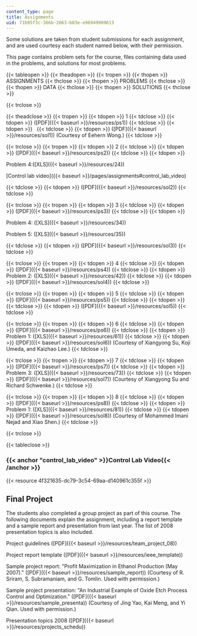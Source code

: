 ```yaml
---
content_type: page
title: Assignments
uid: 71b95f3c-366b-2063-b03e-e96949909613
---
```


Some solutions are taken from student submissions for each assignment, and are used courtesy each student named below, with their permission.

This page contains problem sets for the course, files containing data used in the problems, and solutions for most problems.

{{< tableopen >}}
{{< theadopen >}}
{{< tropen >}}
{{< thopen >}}
ASSIGNMENTS
{{< thclose >}}
{{< thopen >}}
PROBLEMS
{{< thclose >}}
{{< thopen >}}
DATA
{{< thclose >}}
{{< thopen >}}
SOLUTIONS
{{< thclose >}}

{{< trclose >}}

{{< theadclose >}}
{{< tropen >}}
{{< tdopen >}}
1
{{< tdclose >}}
{{< tdopen >}}
([PDF]({{< baseurl >}}/resources/ps1))
{{< tdclose >}}
{{< tdopen >}}
 
{{< tdclose >}}
{{< tdopen >}}
([PDF]({{< baseurl >}}/resources/sol1)) (Courtesy of Eehern Wong.)
{{< tdclose >}}

{{< trclose >}}
{{< tropen >}}
{{< tdopen >}}
2
{{< tdclose >}}
{{< tdopen >}}
([PDF]({{< baseurl >}}/resources/ps2))
{{< tdclose >}}
{{< tdopen >}}


Problem 4:([XLS]({{< baseurl >}}/resources/24))

[Control lab video]({{< baseurl >}}/pages/assignments#control_lab_video)


{{< tdclose >}}
{{< tdopen >}}
([PDF]({{< baseurl >}}/resources/sol2))
{{< tdclose >}}

{{< trclose >}}
{{< tropen >}}
{{< tdopen >}}
3
{{< tdclose >}}
{{< tdopen >}}
([PDF]({{< baseurl >}}/resources/ps3))
{{< tdclose >}}
{{< tdopen >}}


Problem 4: ([XLS]({{< baseurl >}}/resources/34))

Problem 5: ([XLS]({{< baseurl >}}/resources/35))


{{< tdclose >}}
{{< tdopen >}}
([PDF]({{< baseurl >}}/resources/sol3))
{{< tdclose >}}

{{< trclose >}}
{{< tropen >}}
{{< tdopen >}}
4
{{< tdclose >}}
{{< tdopen >}}
([PDF]({{< baseurl >}}/resources/ps4))
{{< tdclose >}}
{{< tdopen >}}
Problem 2: ([XLS]({{< baseurl >}}/resources/42))
{{< tdclose >}}
{{< tdopen >}}
([PDF]({{< baseurl >}}/resources/sol4))
{{< tdclose >}}

{{< trclose >}}
{{< tropen >}}
{{< tdopen >}}
5
{{< tdclose >}}
{{< tdopen >}}
([PDF]({{< baseurl >}}/resources/ps5))
{{< tdclose >}}
{{< tdopen >}}
 
{{< tdclose >}}
{{< tdopen >}}
([PDF]({{< baseurl >}}/resources/sol5))
{{< tdclose >}}

{{< trclose >}}
{{< tropen >}}
{{< tdopen >}}
6
{{< tdclose >}}
{{< tdopen >}}
([PDF]({{< baseurl >}}/resources/ps6))
{{< tdclose >}}
{{< tdopen >}}
Problem 1: ([XLS]({{< baseurl >}}/resources/61))
{{< tdclose >}}
{{< tdopen >}}
([PDF]({{< baseurl >}}/resources/sol6)) (Courtesy of Xiangyong Su, Koji Umeda, and Kaizhao Lee.)
{{< tdclose >}}

{{< trclose >}}
{{< tropen >}}
{{< tdopen >}}
7
{{< tdclose >}}
{{< tdopen >}}
([PDF]({{< baseurl >}}/resources/ps7))
{{< tdclose >}}
{{< tdopen >}}
Problem 3: ([XLS]({{< baseurl >}}/resources/73))
{{< tdclose >}}
{{< tdopen >}}
([PDF]({{< baseurl >}}/resources/sol7)) (Courtesy of Xiangyong Su and Richard Schwenke.)
{{< tdclose >}}

{{< trclose >}}
{{< tropen >}}
{{< tdopen >}}
8
{{< tdclose >}}
{{< tdopen >}}
([PDF]({{< baseurl >}}/resources/ps8))
{{< tdclose >}}
{{< tdopen >}}
Problem 1: ([XLS]({{< baseurl >}}/resources/81))
{{< tdclose >}}
{{< tdopen >}}
([PDF]({{< baseurl >}}/resources/sol8)) (Courtesy of Mohammed Imani Nejad and Xiao Shen.)
{{< tdclose >}}

{{< trclose >}}

{{< tableclose >}}

### {{< anchor "control_lab_video" >}}Control Lab Video{{< /anchor >}}

{{< resource 4f321635-dc79-3c54-69aa-d140961c355f >}}

Final Project
-------------

The students also completed a group project as part of this course. The following documents explain the assignment, including a report template and a sample report and presentation from last year. The list of 2008 presentation topics is also included.

Project guidelines ([PDF]({{< baseurl >}}/resources/team_project_08))

Project report template ([PDF]({{< baseurl >}}/resources/ieee_template))

Sample project report: "Profit Maximization in Ethanol Production (May 2007)." ([PDF]({{< baseurl >}}/resources/sample_report)) (Courtesy of R. Sriram, S. Subramaniam, and G. Tomlin. Used with permission.)

Sample project presentation: "An Industrial Example of Oxide Etch Process Control and Optimization." ([PDF]({{< baseurl >}}/resources/sample_presenta)) (Courtesy of Jing Yao, Kai Meng, and Yi Qian. Used with permission.)

Presentation topics 2008 ([PDF]({{< baseurl >}}/resources/projects_schedu))